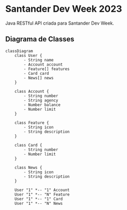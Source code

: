 # Santander Dev Week 2023
Java RESTful API criada para Santander Dev Week.

## Diagrama de Classes

``` mermaid
classDiagram
    class User {
        - String name
        - Account account
        - Feature[] features
        - Card card
        - News[] news
    }

    class Account {
        - String number
        - String agency
        - Number balance
        - Number limit
    }

    class Feature {
        - String icon
        - String description
    }

    class Card {
        - String number
        - Number limit
    }

    class News {
        - String icon
        - String description
    }

    User "1" *-- "1" Account
    User "1" *-- "N" Feature 
    User "1" *-- "1" Card
    User "1" *-- "N" News
```
